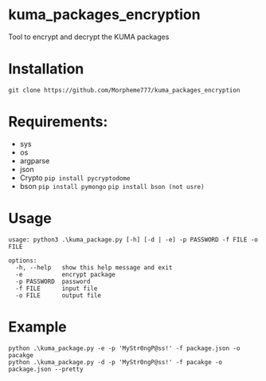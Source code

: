 # kuma_packages_encryption
Tool to encrypt and decrypt the KUMA packages

# Installation
`git clone https://github.com/Morpheme777/kuma_packages_encryption`

# Requirements:
- sys
- os
- argparse
- json
- Crypto
`pip install pycryptodome`
- bson
`pip install pymongo`
`pip install bson (not usre)`

# Usage
```
usage: python3 .\kuma_package.py [-h] [-d | -e] -p PASSWORD -f FILE -o FILE

options:
  -h, --help   show this help message and exit
  -e           encrypt package
  -p PASSWORD  password
  -f FILE      input file
  -o FILE      output file
```

# Example
```
python .\kuma_package.py -e -p 'MyStr0ngP@ss!' -f package.json -o pacakge
python .\kuma_package.py -d -p 'MyStr0ngP@ss!' -f pacakge -o package.json --pretty
```
